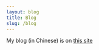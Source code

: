 ```yaml
---
layout: blog
title: Blog
slug: /blog
---
```


My blog (in Chinese) is on <a href="https://ahuoguo.github.io">this site</a>
<br />
